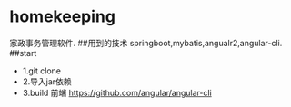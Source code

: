 # homekeeping
家政事务管理软件.
##用到的技术
 springboot,mybatis,angualr2,angular-cli.
##start
  * 1.git clone
  * 2.导入jar依赖
  * 3.build 前端 https://github.com/angular/angular-cli
